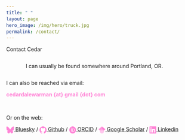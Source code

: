 ```yaml
---
title: " "
layout: page
hero_image: /img/hero/truck.jpg
permalink: /contact/
---
```


<style type="text/css">
    .email-address{ color: rgb(255, 131, 214);
                    font-weight: bold; }
	.icon{ height: 1.3em;
           vertical-align: middle }
</style>

<div class="container is-max-desktop has-text-centered">
	<p class="title is-2">Contact Cedar</p>
</div>

<div class="container is-max-desktop has-text-centered">
	<div class="columns">
		<div class="column is-3">
		</div>
		<div class="column is-6">
			<p class="my-2">
				I can usually be found somewhere around Portland, OR.
			</p>
		</div>
		<div class="column is-3">
		</div>
	</div>
	<div class="columns">
		<div class="column">
			<p class="my-2">I can also be reached via email:</p>
			<p class="email-address my-2">cedardalewarman {at} gmail {dot} com</p>
			<br>
			<p class="mb-4">Or on the web:</p>
			<a href="https://bsky.app/profile/cedarwarman.bsky.social"><img class="inline-block icon" src="/img/icons/bluesky_icon.svg"></a><a href= "https://bsky.app/profile/cedarwarman.bsky.social"> Bluesky</a> / <a href="https://github.com/cedarwarman"><img class="inline-block icon" src="/img/icons/github_icon.svg"></a><a href= "https://github.com/cedarwarman"> Github</a> / <a href="https://orcid.org/0000-0002-6760-1869"><img class="inline-block icon" src="/img/icons/orcid_icon.svg"></a><a href= "https://orcid.org/0000-0002-6760-1869"> ORCID</a> / <a href="https://scholar.google.com/citations?user=BSCuLzIAAAAJ&hl=en"><img class="inline-block icon" src="/img/icons/gscholar_icon.svg"></a><a href= "https://scholar.google.com/citations?user=BSCuLzIAAAAJ&hl=en"> Google Scholar</a> / <a href="https://www.linkedin.com/in/cedarwarman/"><img class="inline-block icon" src="/img/icons/lin_icon.svg"></a><a href= "https://www.linkedin.com/in/cedarwarman/"> Linkedin</a>
		</div>
	</div>
</div>

